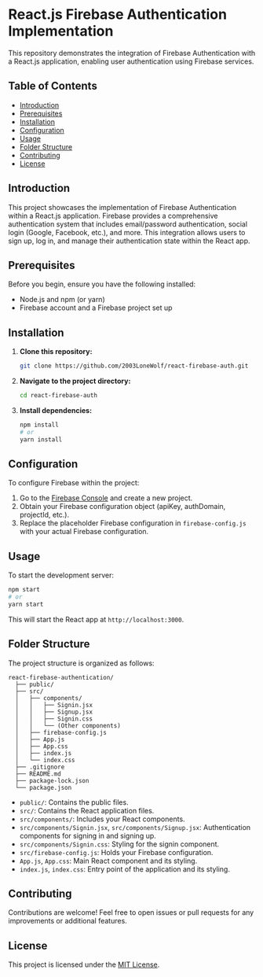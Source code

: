 # React.js Firebase Authentication Implementation

This repository demonstrates the integration of Firebase Authentication with a React.js application, enabling user authentication using Firebase services.

## Table of Contents

- [Introduction](#introduction)
- [Prerequisites](#prerequisites)
- [Installation](#installation)
- [Configuration](#configuration)
- [Usage](#usage)
- [Folder Structure](#folder-structure)
- [Contributing](#contributing)
- [License](#license)

## Introduction

This project showcases the implementation of Firebase Authentication within a React.js application. Firebase provides a comprehensive authentication system that includes email/password authentication, social login (Google, Facebook, etc.), and more. This integration allows users to sign up, log in, and manage their authentication state within the React app.

## Prerequisites

Before you begin, ensure you have the following installed:

- Node.js and npm (or yarn)
- Firebase account and a Firebase project set up

## Installation

1. **Clone this repository:**

   ```bash
   git clone https://github.com/2003LoneWolf/react-firebase-auth.git
   ```

2. **Navigate to the project directory:**

   ```bash
   cd react-firebase-auth
   ```

3. **Install dependencies:**

   ```bash
   npm install
   # or
   yarn install
   ```

## Configuration

To configure Firebase within the project:

1. Go to the [Firebase Console](https://console.firebase.google.com/) and create a new project.
2. Obtain your Firebase configuration object (apiKey, authDomain, projectId, etc.).
3. Replace the placeholder Firebase configuration in `firebase-config.js` with your actual Firebase configuration.

## Usage

To start the development server:

```bash
npm start
# or
yarn start
```

This will start the React app at `http://localhost:3000`.

## Folder Structure

The project structure is organized as follows:

```
react-firebase-authentication/
  ├── public/
  ├── src/
  │   ├── components/
  │   │   ├── Signin.jsx
  │   │   ├── Signup.jsx
  │   │   ├── Signin.css
  │   │   └── (Other components)
  │   ├── firebase-config.js
  │   ├── App.js
  │   ├── App.css
  │   ├── index.js
  │   └── index.css
  ├── .gitignore
  ├── README.md
  ├── package-lock.json
  └── package.json
```

- `public/`: Contains the public files.
- `src/`: Contains the React application files.
- `src/components/`: Includes your React components.
- `src/components/Signin.jsx`, `src/components/Signup.jsx`: Authentication components for signing in and signing up.
- `src/components/Signin.css`: Styling for the signin component.
- `src/firebase-config.js`: Holds your Firebase configuration.
- `App.js`, `App.css`: Main React component and its styling.
- `index.js`, `index.css`: Entry point of the application and its styling.

## Contributing

Contributions are welcome! Feel free to open issues or pull requests for any improvements or additional features.

## License

This project is licensed under the [MIT License](LICENSE).
